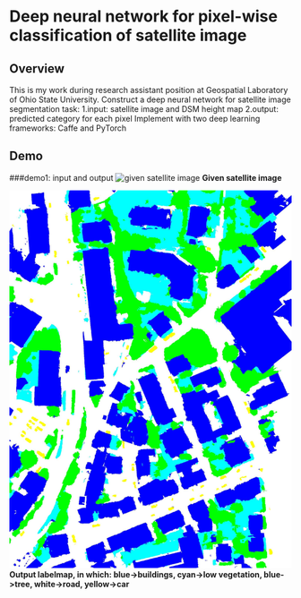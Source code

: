 Deep neural network for pixel-wise classification of satellite image
====================================================================
Overview
--------------------------------------------------------------------
This is my work during research assistant position at Geospatial Laboratory of Ohio State University. Construct a deep neural network for satellite image segmentation task:
1.input: satellite image and DSM height map
2.output: predicted category for each pixel
Implement with two deep learning frameworks: Caffe and PyTorch

Demo
---------------------------------------------------------------------
###demo1: input and output
![given satellite image](https://raw.githubusercontent.com/cyanBuckeye/SatelliteImageProcessing/master/demo/demo1/test-img.jpg "given satellite image")
__Given satellite image__

![output labelmap](https://raw.githubusercontent.com/cyanBuckeye/SatelliteImageProcessing/master/demo/demo1/predict-label.jpg "output labelmap")
__Output labelmap, in which: blue->buildings, cyan->low vegetation, blue->tree, white->road, yellow->car__
